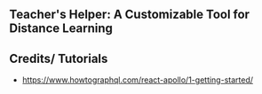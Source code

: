 ## Teacher's Helper: A Customizable Tool for Distance Learning


## Credits/ Tutorials
* https://www.howtographql.com/react-apollo/1-getting-started/

